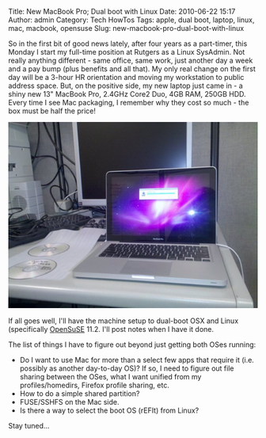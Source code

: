 Title: New MacBook Pro; Dual boot with Linux
Date: 2010-06-22 15:17
Author: admin
Category: Tech HowTos
Tags: apple, dual boot, laptop, linux, mac, macbook, opensuse
Slug: new-macbook-pro-dual-boot-with-linux

So in the first bit of good news lately, after four years as a
part-timer, this Monday I start my full-time position at Rutgers as a
Linux SysAdmin. Not really anything different - same office, same work,
just another day a week and a pay bump (plus benefits and all that). My
only real change on the first day will be a 3-hour HR orientation and
moving my workstation to public address space. But, on the positive
side, my new laptop just came in - a shiny new 13" MacBook Pro, 2.4GHz
Core2 Duo, 4GB RAM, 250GB HDD. Every time I see Mac packaging, I
remember why they cost so much - the box must be half the price!

![MacBook Pro](/GFX/newMacBookPro.jpg)

If all goes well, I'll have the machine setup to dual-boot OSX and Linux
(specifically [OpenSuSE](http://www.opensuse.org) 11.2. I'll post notes
when I have it done.

The list of things I have to figure out beyond just getting both OSes
running:

-   Do I want to use Mac for more than a select few apps that require it
    (i.e. possibly as another day-to-day OS)? If so, I need to figure
    out file sharing between the OSes, what I want unified from my
    profiles/homedirs, Firefox profile sharing, etc.
-   How to do a simple shared partition?
-   FUSE/SSHFS on the Mac side.
-   Is there a way to select the boot OS (rEFIt) from Linux?

Stay tuned...

